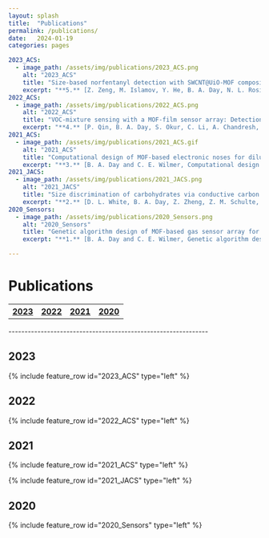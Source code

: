 ```yaml
---
layout: splash
title:  "Publications"
permalink: /publications/
date:   2024-01-19
categories: pages

2023_ACS:
  - image_path: /assets/img/publications/2023_ACS.png
    alt: "2023_ACS"
    title: "Size-based norfentanyl detection with SWCNT@UiO-MOF composites"
    excerpt: "**5.** [Z. Zeng, M. Islamov, Y. He, B. A. Day, N. L. Rosi, C. E. Wilmer, and A. Star, Size-Based Norfentanyl Detection with SWCNT@UiO-MOF Composites, *ACS Appl. Mater. Interfaces*, 16, 1361-1369 **(2023)**.](https://doi.org/10.1021/acsami.3c17503)"
2022_ACS:
  - image_path: /assets/img/publications/2022_ACS.png
    alt: "2022_ACS"
    title: "VOC-mixture sensing with a MOF-film sensor array: Detection and discrimination of xylene isomers and its ternary blends"
    excerpt: "**4.** [P. Qin, B. A. Day, S. Okur, C. Li, A. Chandresh, C. E. Wilmer, and L. Heinke, VOC-mixture sensing with a MOF-film sensor array: Detection and discrimination of xylene isomers and its ternary blends, *ACS Sens.*, 7, 1666-1675 **(2022)**.](https://doi.org/10.1021/acssensors.2c00301)"
2021_ACS:
  - image_path: /assets/img/publications/2021_ACS.gif
    alt: "2021_ACS"
    title: "Computational design of MOF-based electronic noses for dilute gas species detection: Application to kidney disease detection"
    excerpt: "**3.** [B. A. Day and C. E. Wilmer, Computational design of MOF-based electronic noses for dilute gas species detection: Application to kidney disease detection, *ACS Sens.*, 6, 4425–4434 **(2021)**.](https://doi.org/10.1021/acssensors.1c01808)"
2021_JACS:
  - image_path: /assets/img/publications/2021_JACS.png
    alt: "2021_JACS"
    title: "Size discrimination of carbohydrates via conductive carbon nanotube@metal organic framework composites"
    excerpt: "**2.** [D. L. White, B. A. Day, Z. Zheng, Z. M. Schulte, N. R. Borland, N. L. Rosi, C. E. Wilmer, and A. Star., Size discrimination of carbohydrates via conductive carbon nanotube@metal organic framework composites, *J. Am. Chem. Soc.*, 143, 8022–8033 **(2021)**.](https://doi.org/10.1021/jacs.1c01673)"
2020_Sensors:
  - image_path: /assets/img/publications/2020_Sensors.png
    alt: "2020_Sensors"
    title: "Genetic algorithm design of MOF-based gas sensor array for CO<sub>2</sub>-in-air sensing"
    excerpt: "**1.** [B. A. Day and C. E. Wilmer, Genetic algorithm design of MOF-based gas sensor array for CO<sub>2</sub>-in-air sensing. *Sensors*, 20, 924, **(2020)**.](https://doi.org/10.3390/s20030924)"

---
```

<p> </p>

Publications
============

<table style="width:100%">
  <tr>
    <th><a href="#2023" class="btn btn--primary">2023</a></th>
    <th><a href="#2022" class="btn btn--primary">2022</a></th>
    <th><a href="#2021" class="btn btn--primary">2021</a></th>
    <th><a href="#2020" class="btn btn--primary">2020</a></th>
  </tr>
</table>
--------------------------------------------------------------

2023
----

{% include feature_row id="2023_ACS" type="left" %}

2022
----

{% include feature_row id="2022_ACS" type="left" %}

2021
----

{% include feature_row id="2021_ACS" type="left" %}

{% include feature_row id="2021_JACS" type="left" %}

2020
----

{% include feature_row id="2020_Sensors" type="left" %}
